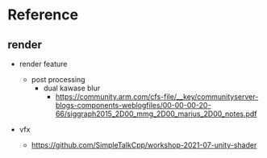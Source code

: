 
# Reference


## render
- render feature
  - post processing
    - dual kawase blur
      - https://community.arm.com/cfs-file/__key/communityserver-blogs-components-weblogfiles/00-00-00-20-66/siggraph2015_2D00_mmg_2D00_marius_2D00_notes.pdf

- vfx
  - https://github.com/SimpleTalkCpp/workshop-2021-07-unity-shader
